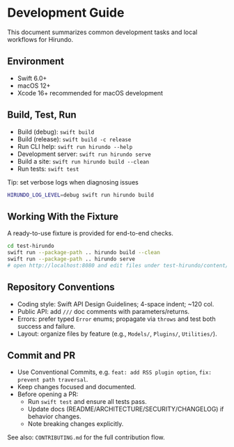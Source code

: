 
# Development Guide

This document summarizes common development tasks and local workflows for Hirundo.

## Environment

- Swift 6.0+
- macOS 12+
- Xcode 16+ recommended for macOS development

## Build, Test, Run

- Build (debug): `swift build`
- Build (release): `swift build -c release`
- Run CLI help: `swift run hirundo --help`
- Development server: `swift run hirundo serve`
- Build a site: `swift run hirundo build --clean`
- Run tests: `swift test`

Tip: set verbose logs when diagnosing issues

```bash
HIRUNDO_LOG_LEVEL=debug swift run hirundo build
```

## Working With the Fixture

A ready-to-use fixture is provided for end-to-end checks.

```bash
cd test-hirundo
swift run --package-path .. hirundo build --clean
swift run --package-path .. hirundo serve
# open http://localhost:8080 and edit files under test-hirundo/content/
```

## Repository Conventions

- Coding style: Swift API Design Guidelines; 4-space indent; ~120 col.
- Public API: add `///` doc comments with parameters/returns.
- Errors: prefer typed `Error` enums; propagate via `throws` and test both success and failure.
- Layout: organize files by feature (e.g., `Models/`, `Plugins/`, `Utilities/`).

## Commit and PR

- Use Conventional Commits, e.g. `feat: add RSS plugin option`, `fix: prevent path traversal`.
- Keep changes focused and documented.
- Before opening a PR:
  - Run `swift test` and ensure all tests pass.
  - Update docs (README/ARCHITECTURE/SECURITY/CHANGELOG) if behavior changes.
  - Note breaking changes explicitly.

See also: `CONTRIBUTING.md` for the full contribution flow.
